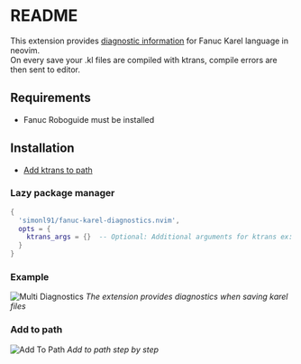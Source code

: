 # README
This extension provides [diagnostic information](#example) for Fanuc Karel language in neovim. \
On every save your .kl files are compiled with ktrans, compile errors are then sent to editor.


## Requirements
* Fanuc Roboguide must be installed

## Installation
* [Add ktrans to path](#add-to-path)

### Lazy package manager
```lua
{
  'simonl91/fanuc-karel-diagnostics.nvim',
  opts = {
    ktrans_args = {}  -- Optional: Additional arguments for ktrans ex: {'/config', 'robot1/robot.ini'}
  }
}
```


### Example
![Multi Diagnostics](./resources/diagnostic-related-info.png)
*The extension provides diagnostics when saving karel files* 


### Add to path

![Add To Path](./resources/add-to-path.png)
*Add to path step by step*


